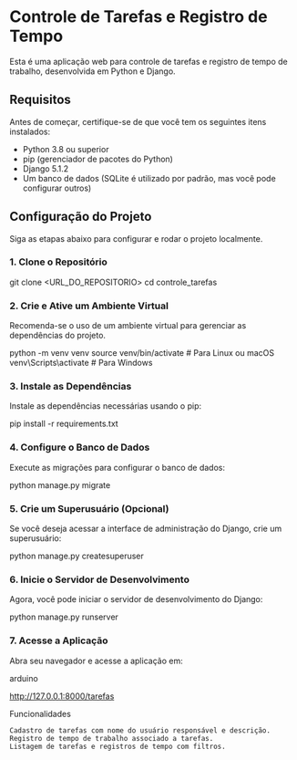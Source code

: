 # Controle de Tarefas e Registro de Tempo

Esta é uma aplicação web para controle de tarefas e registro de tempo de trabalho, desenvolvida em Python e Django.

## Requisitos

Antes de começar, certifique-se de que você tem os seguintes itens instalados:

- Python 3.8 ou superior
- pip (gerenciador de pacotes do Python)
- Django 5.1.2
- Um banco de dados (SQLite é utilizado por padrão, mas você pode configurar outros)

## Configuração do Projeto

Siga as etapas abaixo para configurar e rodar o projeto localmente.

### 1. Clone o Repositório


git clone <URL_DO_REPOSITORIO>
cd controle_tarefas

### 2. Crie e Ative um Ambiente Virtual

Recomenda-se o uso de um ambiente virtual para gerenciar as dependências do projeto.



python -m venv venv
source venv/bin/activate  # Para Linux ou macOS
venv\Scripts\activate  # Para Windows

### 3. Instale as Dependências

Instale as dependências necessárias usando o pip:



pip install -r requirements.txt

### 4. Configure o Banco de Dados

Execute as migrações para configurar o banco de dados:



python manage.py migrate

### 5. Crie um Superusuário (Opcional)

Se você deseja acessar a interface de administração do Django, crie um superusuário:



python manage.py createsuperuser

### 6. Inicie o Servidor de Desenvolvimento

Agora, você pode iniciar o servidor de desenvolvimento do Django:



python manage.py runserver

### 7. Acesse a Aplicação

Abra seu navegador e acesse a aplicação em:

arduino

http://127.0.0.1:8000/tarefas

Funcionalidades

    Cadastro de tarefas com nome do usuário responsável e descrição.
    Registro de tempo de trabalho associado a tarefas.
    Listagem de tarefas e registros de tempo com filtros.
